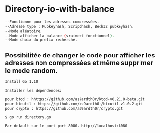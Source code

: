 # Directory-io-with-balance
```bash
--Fonctionne pour les adresses compressées. 
--Adresse type : Pubkeyhash, Scripthash, Bech32 pubkeyhash.
--Mode aléatoire.
--Mode afficher la balance (vraiment fonctionnel).
--Mode choix du prefix recherché.
```
## Possibilitée de changer le code pour afficher les adresses non compressées et même supprimer le mode random.
```bash
Install Go 1.10

Installer les dependences:

pour btcd : hhttps://github.com/as9ardth0r/btcd-v0.21.0-beta.git
pour btcutil : https://github.com/as9ardth0r/btcutil-v1.0.2.git
pour crypto : https://github.com/as9ardth0r/crypto.git
```
```bash
$ go run directory.go
```
```bash
Par default sur le port port 8080. http://localhost:8080
 ```
